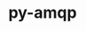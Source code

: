 ---
title: "py-amqp"
layout: cache
categories: [package, develop]
meta: {"compilers": ["gcc@=7.5.0"], "num_specs": 7, "num_specs_by_stack": {"radiuss": 7, "root": 7}, "oss": ["ubuntu18.04"], "platforms": ["linux"], "stacks": ["radiuss", "root"], "targets": ["x86_64_v3"], "versions": ["5.1.1"]}
spec_details: [{"compiler": "gcc@=7.5.0", "hash": "avk5mecqvmhzjzcli4qvbkwmvz34lg2c", "os": "ubuntu18.04", "platform": "linux", "size": "-", "stacks": ["radiuss", "root"], "target": "x86_64_v3", "variants": ["build_system=python_pip"], "versions": ["5.1.1"]}, {"compiler": "gcc@=7.5.0", "hash": "elw6zln3r2tgogegjll2uqstsxxothct", "os": "ubuntu18.04", "platform": "linux", "size": "-", "stacks": ["radiuss", "root"], "target": "x86_64_v3", "variants": ["build_system=python_pip"], "versions": ["5.1.1"]}, {"compiler": "gcc@=7.5.0", "hash": "hwga6siqan4mx6nnfea7w53w7xsh4fn4", "os": "ubuntu18.04", "platform": "linux", "size": "-", "stacks": ["radiuss", "root"], "target": "x86_64_v3", "variants": ["build_system=python_pip"], "versions": ["5.1.1"]}, {"compiler": "gcc@=7.5.0", "hash": "liwi4hge7asl3ou2jxnrm6fb6r3p55dz", "os": "ubuntu18.04", "platform": "linux", "size": "-", "stacks": ["radiuss", "root"], "target": "x86_64_v3", "variants": ["build_system=python_pip"], "versions": ["5.1.1"]}, {"compiler": "gcc@=7.5.0", "hash": "qb66olo245bohtznuuip5pabz7bat6qk", "os": "ubuntu18.04", "platform": "linux", "size": "-", "stacks": ["radiuss", "root"], "target": "x86_64_v3", "variants": ["build_system=python_pip"], "versions": ["5.1.1"]}, {"compiler": "gcc@=7.5.0", "hash": "unypsuqio27lkjh3wcwpyqlq6haeg2ha", "os": "ubuntu18.04", "platform": "linux", "size": "-", "stacks": ["radiuss", "root"], "target": "x86_64_v3", "variants": ["build_system=python_pip"], "versions": ["5.1.1"]}, {"compiler": "gcc@=7.5.0", "hash": "uvyi7subi5gq4e643cwnhqjagsw6i4g7", "os": "ubuntu18.04", "platform": "linux", "size": "-", "stacks": ["radiuss", "root"], "target": "x86_64_v3", "variants": ["build_system=python_pip"], "versions": ["5.1.1"]}]
---